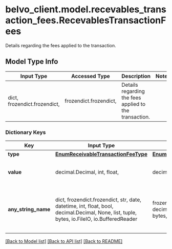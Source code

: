 # belvo_client.model.recevables_transaction_fees.RecevablesTransactionFees

Details regarding the fees applied to the transaction.

## Model Type Info
Input Type | Accessed Type | Description | Notes
------------ | ------------- | ------------- | -------------
dict, frozendict.frozendict,  | frozendict.frozendict,  | Details regarding the fees applied to the transaction. | 

### Dictionary Keys
Key | Input Type | Accessed Type | Description | Notes
------------ | ------------- | ------------- | ------------- | -------------
**type** | [**EnumReceivableTransactionFeeType**](EnumReceivableTransactionFeeType.md) | [**EnumReceivableTransactionFeeType**](EnumReceivableTransactionFeeType.md) |  | 
**value** | decimal.Decimal, int, float,  | decimal.Decimal,  | The value of &#x60;fees.type&#x60;. | value must be a 32 bit float
**any_string_name** | dict, frozendict.frozendict, str, date, datetime, int, float, bool, decimal.Decimal, None, list, tuple, bytes, io.FileIO, io.BufferedReader | frozendict.frozendict, str, BoolClass, decimal.Decimal, NoneClass, tuple, bytes, FileIO | any string name can be used but the value must be the correct type | [optional]

[[Back to Model list]](../../README.md#documentation-for-models) [[Back to API list]](../../README.md#documentation-for-api-endpoints) [[Back to README]](../../README.md)

